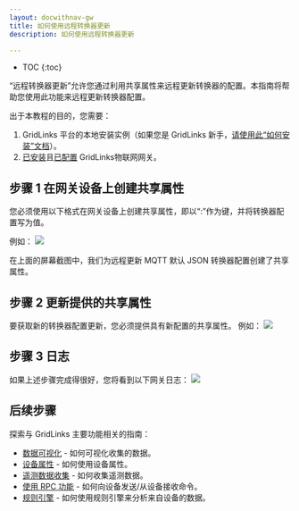 ```yaml
---
layout: docwithnav-gw
title: 如何使用远程转换器更新
description: 如何使用远程转换器更新

---
```


* TOC
{:toc}

“远程转换器更新”允许您通过利用共享属性来远程更新转换器的配置。本指南将帮助您使用此功能来远程更新转换器配置。

出于本教程的目的，您需要：
1. GridLinks 平台的本地安装实例（如果您是 GridLinks 新手，[请使用此“如何安装”文档](/docs/user-guide/install/installation-options/)）。
2. [已安装](/docs/iot-gateway/installation/)且[已配置](/docs/iot-gateway/configuration/) GridLinks物联网网关。

## 步骤 1 在网关设备上创建共享属性

您必须使用以下格式在网关设备上创建共享属性，即以“<Connector Name>:<Converter Class Name>”作为键，并将转换器配置写为值。

例如：
![](/images/gateway/remote-converter-update-create-shared-attr.png)

在上面的屏幕截图中，我们为远程更新 MQTT 默认 JSON 转换器配置创建了共享属性。

## 步骤 2 更新提供的共享属性

要获取新的转换器配置更新，您必须提供具有新配置的共享属性。
例如：
![](/images/gateway/remote-converter-update-shared-attr.png)

## 步骤 3 日志

如果上述步骤完成得很好，您将看到以下网关日志：
![](/images/gateway/remote-converter-update-logs.png)

## 后续步骤

探索与 GridLinks 主要功能相关的指南：

- [数据可视化](/docs/user-guide/visualization/) - 如何可视化收集的数据。
- [设备属性](/docs/user-guide/attributes/) - 如何使用设备属性。
- [遥测数据收集](/docs/user-guide/telemetry/) - 如何收集遥测数据。
- [使用 RPC 功能](/docs/user-guide/rpc/) - 如何向设备发送/从设备接收命令。
- [规则引擎](/docs/user-guide/rule-engine/) - 如何使用规则引擎来分析来自设备的数据。